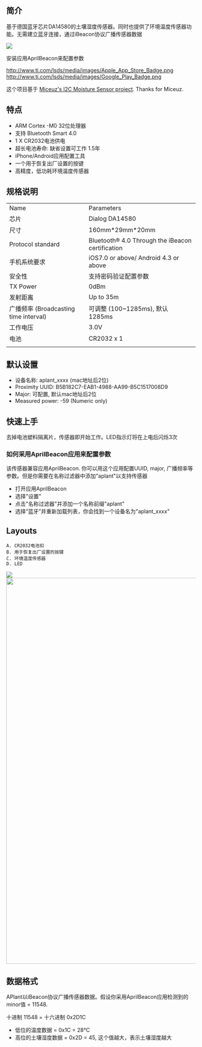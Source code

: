 ## 简介

基于德国蓝牙芯片DA14580的土壤湿度传感器。同时也提供了环境温度传感器功能。无需建立蓝牙连接，通过iBeacon协议广播传感器数据

<img src="http://i0.aprbrother.com/wp-content/uploads/2016/06/plant_1-600x600.jpg">

安装应用AprilBeacon来配置参数

[<http://www.ti.com/lsds/media/images/Apple_App_Store_Badge.png>](https://itunes.apple.com/app/id847517010)
[<http://www.ti.com/lsds/media/images/Google_Play_Badge.png>](https://play.google.com/store/apps/details?id=com.aprilbrother.ab_ibeacon)

这个项目基于 [Miceuz's I2C Moisture Sensor
project](https://github.com/Miceuz/i2c-moisture-sensor). Thanks for
Miceuz.

## 特点

  - ARM Cortex -M0 32位处理器
  - 支持 Bluetooth Smart 4.0
  - 1 X CR2032电池供电
  - 超长电池寿命: 缺省设置可工作
1.5年
  - iPhone/Android应用配置工具
  - 一个用于恢复出厂设置的按键
  - 高精度，低功耗环境温度传感器

## 规格说明

|                                   |                                                  |
| --------------------------------- | ------------------------------------------------ |
| Name                              | Parameters                                       |
| 芯片                                | Dialog DA14580                                   |
| 尺寸                                | 160mm\*29mm\*20mm                                |
| Protocol standard                 | Bluetooth® 4.0 Through the iBeacon certification |
| 手机系统要求                            | iOS7.0 or above/ Android 4.3 or above            |
| 安全性                               | 支持密码验证配置参数                                       |
| TX Power                          | 0dBm                                             |
| 发射距离                              | Up to 35m                                        |
| 广播频率 (Broadcasting time interval) | 可调整 (100~1285ms), 默认 1285ms                      |
| 工作电压                              | 3.0V                                             |
| 电池                                | CR2032 x 1                                       |
|  |

## 默认设置

  - 设备名称: aplant_xxxx (mac地址后2位)
  - Proximity UUID: B5B182C7-EAB1-4988-AA99-B5C1517008D9
  - Major: 可配置, 默认mac地址后2位
  - Measured power: -59 (Numeric only)

## 快速上手

去掉电池塑料隔离片，传感器即开始工作。LED指示灯将在上电后闪烁3次

### 如何采用AprilBeacon应用来配置参数

该传感器兼容应用AprilBeacon. 你可以用这个应用配置UUID, major,
广播频率等参数。但是你需要在名称过滤器中添加"aplant"以支持传感器

  - 打开应用AprilBeacon
  - 选择"设置"
  - 点击"名称过滤器"并添加一个名称前缀"aplant"
  - 选择“蓝牙”并重新加载列表，你会找到一个设备名为"aplant_xxxx"

## Layouts

    A. CR2032电池扣
    B. 用于恢复出厂设置的按键
    C. 环境温度传感器
    D. LED

<img src="//i1.aprbrother.com/aplant_layout_1.jpg-1024.jpg">

<img src="//i1.aprbrother.com/soil-pcb.png" width="1024">

## 数据格式

APlant以iBeacon协议广播传感器数据。假设你采用AprilBeacon应用检测到的minor值 = 11548.

十进制 11548 = 十六进制 0x2D1C

  - 低位的温度数据 = 0x1C = 28℃
  - 高位的土壤湿度数据 = 0x2D = 45, 这个值越大，表示土壤湿度越大
